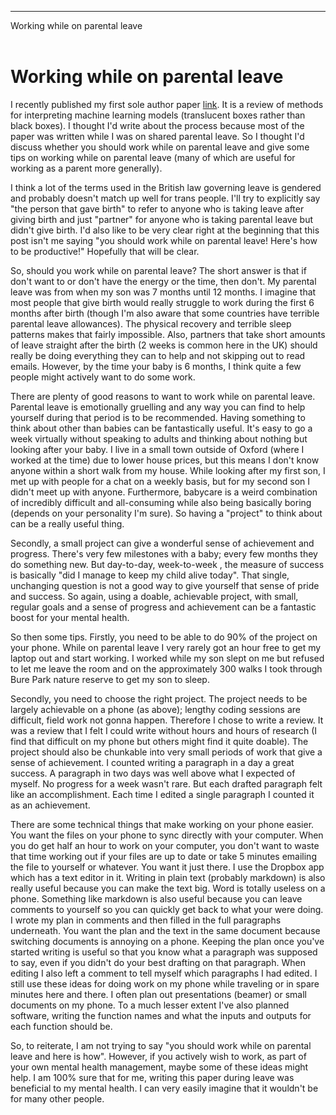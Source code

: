 
---
Working while on parental leave<br/><br/>



Working while on parental leave
===========================================



<!--I published a paper that I wrote on my phone during parental leave.

caveat gender. person that gave birth as person that gave birth. partner as their partner.

caveat overworking

outline. should you work, how can you work?
--->


I recently published my first sole author paper [link](https://esajournals.onlinelibrary.wiley.com/doi/abs/10.1002/ecm.1422). 
It is a review of methods for interpreting machine learning models (translucent boxes rather than black boxes).
I thought I'd write about the process because most of the paper was written while I was on shared parental leave.
So I thought I'd discuss whether you should work while on parental leave and give some tips on working while on parental leave (many of which are useful for working as a parent more generally).

I think a lot of the terms used in the British law governing leave is gendered and probably doesn't  match up well for trans people. 
I'll try to explicitly say "the person that gave birth" to refer to anyone who is taking leave after giving birth and just "partner" for anyone who is taking parental leave but didn't give birth.
I'd also like to be very clear right at the beginning that this post isn't me saying "you should work while on parental leave! Here's how to be productive!"
Hopefully that will be clear.



<!--
I'm mostly talking about 6-12 months rather than 1-6. person that gave birth  in second half of a year and partners in first 6 months. that said I know nothing about people during full year parental leave.

I found it very useful to have something that wasn't baby related.
connection back to normal life.
exacerbated by the fact that I don't know people in the town I live in.
a sense of progress. baby progress is so slow.
different brain process
--->


So, should you work while on parental leave?
The short answer is that if don't want to or don't have the energy or the time, then don't.
My parental leave was from when my son was 7 months until 12 months. 
I imagine that most people that give birth would really struggle to work during the first 6 months after birth (though I'm also aware that some countries have terrible parental leave allowances).
The physical recovery and terrible sleep patterns makes that fairly impossible.
Also, partners that take short amounts of leave straight after the birth (2 weeks is common here in the UK) should really be doing everything they can to help and not skipping out to read emails.
However, by the time your baby is 6 months, I think quite a few people might actively want to do some work.

There are plenty of good reasons to want to work while on parental leave.
Parental leave is emotionally gruelling and any way you can find to help yourself during that period is to be recommended.
Having something to think about other than babies can be fantastically useful.
It's easy to go a week virtually without speaking to adults and thinking about nothing but looking after your baby.
I live in a small town outside of Oxford (where I worked at the time) due to lower house prices, but this means I don't know anyone within a short walk from my house.
While looking after my first son, I met up with people for a chat on a weekly basis, but for my second son I didn't meet up with anyone.
Furthermore, babycare is a weird combination of incredibly difficult and all-consuming while also being basically boring (depends on your personality I'm sure).
So having a "project" to think about can be a really useful thing.

Secondly, a small project can give a wonderful sense of achievement and progress.
There's very few milestones with a baby; every few months they do something new.
But day-to-day, week-to-week , the measure of success is basically "did I manage to keep my child alive today".
That single, unchanging question is not a good way to give yourself that sense of pride and success.
So again, using a doable, achievable project, with small, regular goals and a sense of progress and achievement can be a fantastic boost for your mental health.


<!--
how to work?

90% has to be on your phone. work while child goes from asleep to deep sleep etc. or while carrying them or bug gying them.

choose the right project. on phone so writing. can do little bits of code planning but that doesn't really yield a completable project.
not tooooo much research. I can't do good research on my phone. maybe others can.

immediate up date between phone and computer.

use markdown.

-->

So then some tips.
Firstly, you need to be able to do 90% of the project on your phone.
While on parental leave I very rarely got an hour free to get my laptop out and start working.
I worked while my son slept on me but refused to let me leave the room and on the approximately 300 walks I took through Bure Park nature reserve to get my son to sleep.

Secondly, you need to choose the right project.
The project needs to be largely achievable on a phone (as above); lengthy coding sessions are difficult, field work not gonna happen.
Therefore I chose to write a review. 
It was a review that I felt I could write without hours and hours of research (I find that difficult on my phone but others might find it quite doable).
The project should also be chunkable into very small periods of work that give a sense of achievement.
I counted writing a paragraph in a day a great success.
A paragraph in two days was well above what I expected of myself.
No progress for a week wasn't rare.
But each drafted paragraph felt like an accomplishment.
Each time I edited a single paragraph I counted it as an achievement.


There are some technical things that make working on your phone easier.
You want the files on your phone to sync directly with your computer. 
When you do get half an hour to work on your computer, you don't want to waste that time working out if your files are up to date or take 5 minutes emailing the file to yourself or whatever. 
You want it just there.
I use the Dropbox app which has a text editor in it.
Writing in plain text (probably markdown) is also really useful because you can make the text big.
Word is totally useless on a phone.
Something like markdown is also  useful because you can leave comments to yourself so you can quickly get back to what your were doing.
I wrote my plan in comments and then filled in the full paragraphs underneath.
You want the plan and the text in the same document because switching documents is annoying on a phone.
Keeping the plan once you've started writing is useful so that you know what a paragraph was supposed to say, even if you didn't do your best drafting on that paragraph.
When editing I also left a comment to tell myself which paragraphs I had edited.
I still use these ideas for doing work on my phone while traveling or in spare minutes here and there.
I often plan out presentations (beamer) or small documents on my phone.
To a much lesser extent I've also planned software, writing the function names and what the inputs and outputs for each function should be.

So, to reiterate, I am not trying to say "you should work while on parental leave and here is how".
However, if you actively wish to work, as part of your own mental health management, maybe some of these ideas might help.
I am 100% sure that for me, writing this paper during leave was beneficial to my mental health.
I can very easily imagine that it wouldn't be for many other people.

